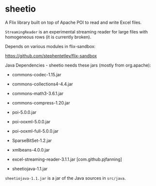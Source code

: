 # sheetio

A Flix library built on top of Apache POI to read and write Excel files.

`StreamingReader` is an experimental streaming reader for large files with homogeneous rows (it is currently broken).

Depends on various modules in flix-sandbox:

https://github.com/stephentetley/flix-sandbox

Java Dependencies - sheetio needs these jars (mostly from org.apache):

* commons-codec-1.15.jar
* commons-collections4-4.4.jar
* commons-math3-3.6.1.jar
* commons-compress-1.20.jar
* poi-5.0.0.jar
* poi-ooxml-5.0.0.jar
* poi-ooxml-full-5.0.0.jar
* SparseBitSet-1.2.jar
* xmlbeans-4.0.0.jar
* excel-streaming-reader-3.1.1.jar    [com.github.pjfanning]

* sheetiojava-1.1.jar

`sheetiojava-1.1.jar` is a jar of the Java sources in `src/java`.

